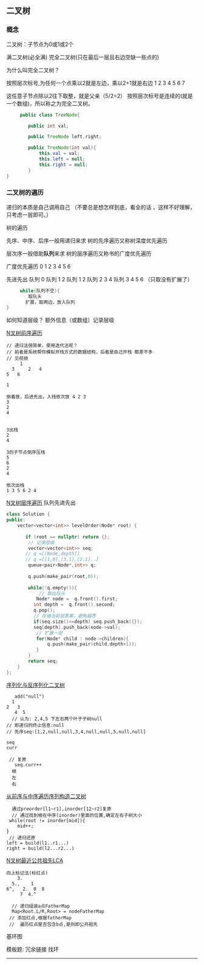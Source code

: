 ## 二叉树
### 概念
二叉树：子节点为0或1或2个

满二叉树(必全满)
完全二叉树(只在最后一层且右边空缺一些点的)

为什么叫完全二叉树？

按照层次标号,为任何一个点乘以2就是左边，乘以2+1就是右边
       1
  2          3
4    5     6    7

这任意子节点除以2往下取整，就是父亲（5/2=2）
按照层次标号是连续的(就是一个数组)，所以称之为完全二叉树。
```java
     public class TreeNode{

        public int val;

        public TreeNode left,right;

        public TreeNode(int val){
            this.val = val;
            this.left = null;
            this.right = null;
        }
}
```
  

### 二叉树的遍历
递归的本质是自己调用自己
（不要总是想怎样到底，看全的话 ，这样不好理解，只考虑一层即可。）
 
树的遍历

先序、中序、后序一般用递归来求
树的先序遍历又称树深度优先遍历

层次序一般借助**队列**来求
树的层序遍历又称书的广度优先遍历


广度优先遍历
      0
  1        2
3     4  5    6

先进先出
队列 0 
队列 1 2
队列 1 2
队列 2 3 4
队列 3 4 5 6 （只取没有扩展了）
```java
     while(队列不空){   
        取队头
       扩展，取两边，放入队列
}

```
如何知道层级？
额外信息（或数组）记录层级


[N叉树前序遍历](https://leetcode-cn.com/problems/n-ary-tree-preorder-traversal/)
```
// 递归法很简单，使用迭代法呢？
// 前者是系统帮你模拟开栈方式的数据结构，后者是自己开栈 都差不多
// 见视频
     1 
  3     2   4
5   6 

1

倒着放，后进先出，入栈依次放 4 2 3
3
2
4


3出栈
2
4 

3的子节点倒序压栈
5
6
2
4

依次出栈
1 3 5 6 2 4

```
[N叉树层序遍历](https://leetcode-cn.com/problems/n-ary-tree-level-order-traversal/)
队列先进先出
```c++
class Solution {
public:
    vector<vector<int>> levelOrder(Node* root) {
    
       if (root == nullptr) return {};
        // 记录层级
        vector<vector<int>> seq;
       // q =[[Node,depth]]
       // q =[[1,0],[3,1],[2.1]..]
        queue<pair<Node*,int>> q;
 
        q.push(make_pair(root,0));
      
        while(!q.empty()){
            // 取出队头
           Node* node =  q.front().first;
          int depth =  q.front().second;
          q.pop();
          // 存储当前层答案，避免越界
          if(seq.size()<=depth) seq.push_back({});    
          seq[depth].push_back(node->val);
           // 扩展一层
           for(Node* child : node->children){
               q.push(make_pair(child,depth+1));
           }     
        }
        return seq;
    }
};

```
[序列化与反序列化二叉树](https://leetcode-cn.com/problems/serialize-and-deserialize-binary-tree/)
```
   add("null")
  1
2   3
   4  5
  // 认为: 2,4,5 下左右两个叶子子树null
// 即递归的终止信息:null 
// 先序seq:[1,2,null,null,3,4,null,null,5,null,null]

seq
curr

 // 复原
   seq.curr++
  根
  左
  右
```
[从前序与中序遍历序列构造二叉树](https://leetcode-cn.com/problems/construct-binary-tree-from-preorder-and-inorder-traversal/)
```
  通过preorder[l1~r1],inorder[12~r2]复原
  // 通过找到根在中序(inorder)里面的位置,确定左右子树大小
 while(root != inorder[mid]){
    mid++;
}
 // 递归还原
left = build(l1..r1...)
right = build(l2...r2...)

```
[N叉树最近公共祖先LCA](https://leetcode-cn.com/problems/lowest-common-ancestor-of-a-binary-tree/)
```
向上标记法(标红点)
    3.
  5.,    1
6^,   2.  0  8
     7  4.^

  // 递归组装a点FatherMap
  Map<Root.L/R,Root> = nodeFatherMap
 // 添加红点,根据fatherMap
 //  遍历红点是否包含b点,是则即公共祖先   

```

基环图

模板题:
冗余链接 
找环

---
